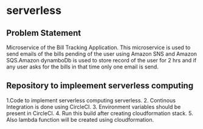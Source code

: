 # serverless
## Problem Statement
Microservice of the Bill Tracking Application. 
This microservice is used to send emails of the bills pending of the user using Amazon SNS and Amazon SQS.Amazon dynamboDb is used to store record of the user for 2 hrs and if any user asks for the bills in that time only one email is send.

## Repository to impleement serverless computing
1.Code to implement serverless computing serverless.
2. Continous Integration is done using CircleCI.
3. Environment variables should be present in CircleCI.
4. Run this build after creating cloudformation stack.
5. Also lambda function will be created using cloudformation.
